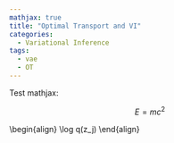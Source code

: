 ```yaml
---
mathjax: true
title: "Optimal Transport and VI"
categories:
  - Variational Inference
tags:
  - vae
  - OT
---
```


Test mathjax:

$$ E=mc^2 $$

\begin{align}
\log q(z_j)
\end{align}
